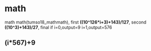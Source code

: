 # math
math math(tumso18_mathmath), 
first
**((10^126*i+3)+143)/127**, 
second
**((10^3)+143)/27**, 
final
if i=0,output=9
i=1,output=576
##  (i*567)+9 ##
